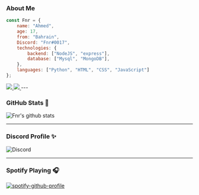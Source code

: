 ### About Me

```js
const Fnr = {
    name: "Ahmed",
    age: 17,
    from: "Bahrain",
    Discord: "Fnr#0017",
    technologies: {
        backend: ["NodeJS", "express"],
        database: ["Mysql", "MongoDB"],
    },
    languages: ["Python", "HTML", "CSS", "JavaScript"]
};
```
<a href="https://github.com/FnrDev?tab=followers">
  <img src="https://img.shields.io/github/followers/FnrDev">
</a>
<a href="https://github.com/FnrDev">
   <img src="https://komarev.com/ghpvc/?username=FnrDev">
</a>
---

### GitHub Stats 🌟
![Fnr's github stats](https://github-readme-stats.vercel.app/api?username=FnrDev&count_private=true&show_icons=true&theme=radical)

---

### Discord Profile ✨
![Discord](https://discord.c99.nl/widget/theme-1/596227913209217024.png)

---

### Spotify Playing 🎧
[![spotify-github-profile](https://spotify-github-profile.vercel.app/api/view?uid=bb5e7y8mfcco6zb9axn8a3cq6&cover_image=true&theme=default)](https://spotify-github-profile.vercel.app/api/view?uid=bb5e7y8mfcco6zb9axn8a3cq6&redirect=true)
